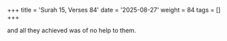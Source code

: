 +++
title = 'Surah 15, Verses 84'
date = '2025-08-27'
weight = 84
tags = []
+++

and all they achieved was of no help to them.